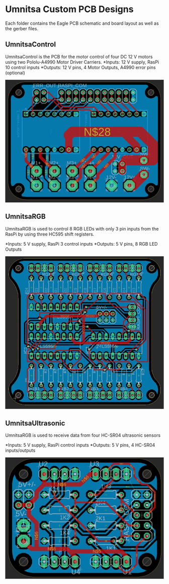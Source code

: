 # Umnitsa Custom PCB Designs
Each folder contains the Eagle PCB schematic and board layout as well as the gerber files.

## UmnitsaControl
UmnitsaControl is the PCB for the motor control of four DC 12 V motors using two
Pololu-A4990 Motor Driver Carriers.
*Inputs: 12 V supply, RasPi 10 control inputs
*Outputs: 12 V pins, 4 Motor Outputs, A4990 error pins (optional)

![umnitsacontrol](docs/img/UmnitsaControl.JPG "UmnitsaControl Board Layout")

## UmnitsaRGB
UmnitsaRGB is used to control 8 RGB LEDs with only 3 pin inputs from the RasPi by using
three HC595 shift registers.

*Inputs: 5 V supply, RasPi 3 control inputs
*Outputs: 5 V pins, 8 RGB LED Outputs

![umnitsargb](docs/img/UmnitsaRGB.JPG "UmnitsaRGB Board Layout")

## UmnitsaUltrasonic
UmnitsaRGB is used to receive data from four HC-SR04 ultrasonic sensors

*Inputs: 5 V supply, RasPi control inputs
*Outputs: 5 V pins, 4 HC-SR04 inputs/outputs

![umnitsargb](docs/img/UmnitsaUltrasonic.JPG "UmnitsaUltrasonic Board Layout")
